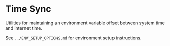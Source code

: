 # Time Sync

Utilities for maintaining an environment variable offset between system time and internet time.

See `../ENV_SETUP_OPTIONS.md` for environment setup instructions.
